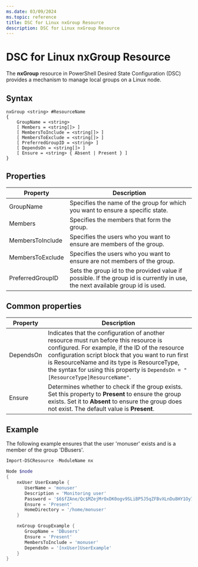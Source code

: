 ```yaml
---
ms.date: 03/09/2024
ms.topic: reference
title: DSC for Linux nxGroup Resource
description: DSC for Linux nxGroup Resource
---
```

# DSC for Linux nxGroup Resource

The **nxGroup** resource in PowerShell Desired State Configuration (DSC) provides a mechanism to
manage local groups on a Linux node.

## Syntax

```Syntax
nxGroup <string> #ResourceName
{
    GroupName = <string>
    [ Members = <string[]> ]
    [ MembersToInclude = <string[]> ]
    [ MembersToExclude = <string[]> ]
    [ PreferredGroupID = <string> ]
    [ DependsOn = <string[]> ]
    [ Ensure = <string> { Absent | Present } ]
}
```

## Properties

|Property |Description |
|---|---|
|GroupName |Specifies the name of the group for which you want to ensure a specific state. |
|Members |Specifies the members that form the group. |
|MembersToInclude |Specifies the users who you want to ensure are members of the group. |
|MembersToExclude |Specifies the users who you want to ensure are not members of the group. |
|PreferredGroupID |Sets the group id to the provided value if possible. If the group id is currently in use, the next available group id is used. |

## Common properties

|Property |Description |
|---|---|
|DependsOn |Indicates that the configuration of another resource must run before this resource is configured. For example, if the ID of the resource configuration script block that you want to run first is ResourceName and its type is ResourceType, the syntax for using this property is `DependsOn = "[ResourceType]ResourceName"`. |
|Ensure |Determines whether to check if the group exists. Set this property to **Present** to ensure the group exists. Set it to **Absent** to ensure the group does not exist. The default value is **Present**. |

## Example

The following example ensures that the user 'monuser' exists and is a member of the group 'DBusers'.

```powershell
Import-DSCResource -ModuleName nx

Node $node
{
    nxUser UserExample {
       UserName = 'monuser'
       Description = 'Monitoring user'
       Password = '$6$fZAne/Qc$MZejMrOxDK0ogv9SLiBP5J5qZFBvXLnDu8HY1Oy7ycX.Y3C7mGPUfeQy3A82ev3zIabhDQnj2ayeuGn02CqE/0'
       Ensure = 'Present'
       HomeDirectory = '/home/monuser'
    }

    nxGroup GroupExample {
       GroupName = 'DBusers'
       Ensure = 'Present'
       MembersToInclude = 'monuser'
       DependsOn = '[nxUser]UserExample'
    }
}
```
